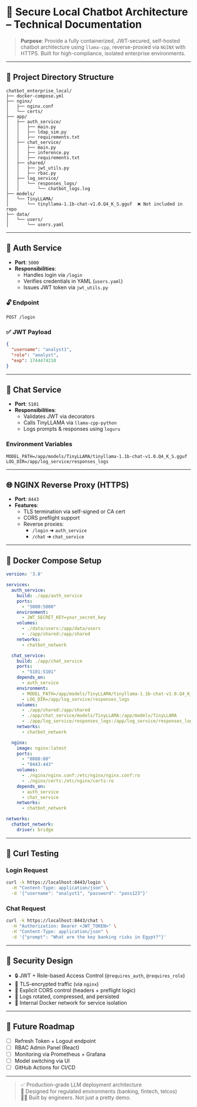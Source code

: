 # 🧠 Secure Local Chatbot Architecture – Technical Documentation

> **Purpose**: Provide a fully containerized, JWT-secured, self-hosted chatbot architecture using `llama-cpp`, reverse-proxied via `NGINX` with HTTPS. Built for high-compliance, isolated enterprise environments.

---

## 📁 Project Directory Structure

```
chatbot_enterprise_local/
├── docker-compose.yml
├── nginx/
│   ├── nginx.conf
│   └── certs/
├── app/
│   ├── auth_service/
│   │   ├── main.py
│   │   ├── ldap_sim.py
│   │   ├── requirements.txt
│   ├── chat_service/
│   │   ├── main.py
│   │   ├── inference.py
│   │   ├── requirements.txt
│   ├── shared/
│   │   ├── jwt_utils.py
│   │   ├── rbac.py
│   ├── log_service/
│   │   └── responses_logs/
│   │       └── chatbot_logs.log
├── models/
│   └── TinyLLAMA/
│       └── tinyllama-1.1b-chat-v1.0.Q4_K_S.gguf  ❌ Not included in repo
├── data/
│   └── users/
│       └── users.yaml
```

---

## 🔐 Auth Service

- **Port**: `5000`
- **Responsibilities**:
  - Handles login via `/login`
  - Verifies credentials in YAML (`users.yaml`)
  - Issues JWT token via `jwt_utils.py`

### 🔓 Endpoint

```http
POST /login
```

### ✅ JWT Payload

```json
{
  "username": "analyst1",
  "role": "analyst",
  "exp": 1744474210
}
```

---

## 🤖 Chat Service

- **Port**: `5101`
- **Responsibilities**:
  - Validates JWT via decorators
  - Calls TinyLLAMA via `llama-cpp-python`
  - Logs prompts & responses using `loguru`

### Environment Variables

```
MODEL_PATH=/app/models/TinyLLAMA/tinyllama-1.1b-chat-v1.0.Q4_K_S.gguf
LOG_DIR=/app/log_service/responses_logs
```

---

## 🌐 NGINX Reverse Proxy (HTTPS)

- **Port**: `8443`
- **Features**:
  - TLS termination via self-signed or CA cert
  - CORS preflight support
  - Reverse proxies:
    - `/login` ➜ `auth_service`
    - `/chat` ➜ `chat_service`

---

## 🐳 Docker Compose Setup

```yaml
version: '3.8'

services:
  auth_service:
    build: ./app/auth_service
    ports:
      - "5000:5000"
    environment:
      - JWT_SECRET_KEY=your_secret_key
    volumes:
      - ./data/users:/app/data/users
      - ./app/shared:/app/shared
    networks:
      - chatbot_network

  chat_service:
    build: ./app/chat_service
    ports:
      - "5101:5101"
    depends_on:
      - auth_service
    environment:
      - MODEL_PATH=/app/models/TinyLLAMA/tinyllama-1.1b-chat-v1.0.Q4_K_S.gguf
      - LOG_DIR=/app/log_service/responses_logs
    volumes:
      - ./app/shared:/app/shared
      - ./app/chat_service/models/TinyLLAMA:/app/models/TinyLLAMA
      - ./app/log_service/responses_logs:/app/log_service/responses_logs
    networks:
      - chatbot_network

  nginx:
    image: nginx:latest
    ports:
      - "8080:80"
      - "8443:443"
    volumes:
      - ./nginx/nginx.conf:/etc/nginx/nginx.conf:ro
      - ./nginx/certs:/etc/nginx/certs:ro
    depends_on:
      - auth_service
      - chat_service
    networks:
      - chatbot_network

networks:
  chatbot_network:
    driver: bridge
```

---

## 🧪 Curl Testing

### Login Request

```bash
curl -k https://localhost:8443/login \
  -H "Content-Type: application/json" \
  -d '{"username": "analyst1", "password": "pass123"}'
```

### Chat Request

```bash
curl -k https://localhost:8443/chat \
  -H "Authorization: Bearer <JWT_TOKEN>" \
  -H "Content-Type: application/json" \
  -d '{"prompt": "What are the key banking risks in Egypt?"}'
```

---

## 🔐 Security Design

- 🔒 JWT + Role-based Access Control (`@requires_auth`, `@requires_role`)
- 🔐 TLS-encrypted traffic (via `nginx`)
- 🔐 Explicit CORS control (headers + preflight logic)
- 🔐 Logs rotated, compressed, and persisted
- 🔐 Internal Docker network for service isolation

---

## 🎯 Future Roadmap

- [ ] Refresh Token + Logout endpoint
- [ ] RBAC Admin Panel (React)
- [ ] Monitoring via Prometheus + Grafana
- [ ] Model switching via UI
- [ ] GitHub Actions for CI/CD

---

> ✅ Production-grade LLM deployment architecture  
> 🔐 Designed for regulated environments (banking, fintech, telcos)  
> 👨‍💻 Built by engineers. Not just a pretty demo.
